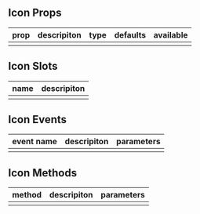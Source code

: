 ## Icon Props

| prop         |   descripiton     | type     |  defaults  |   available   |
| ----------- | ------------- | -------- | --------- | ---------------- |
|             |               |           |          |                  |

## Icon Slots

|   name  |      descripiton       |
|  ------  |    ---------   |
|          |                |

## Icon Events

|   event name   |    descripiton   |  parameters  |
| -------    | --------- |  --------- |
|            |           |            |

## Icon Methods

|  method  |   descripiton   |  parameters   |
| ------- | ------  |  ------  |
|         |         |          |
